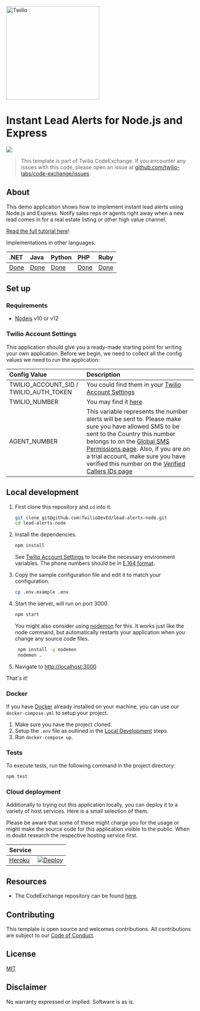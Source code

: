<a href="https://www.twilio.com">
  <img src="https://static0.twilio.com/marketing/bundles/marketing/img/logos/wordmark-red.svg" alt="Twilio" width="250" />
</a>

# Instant Lead Alerts for Node.js and Express

![](https://github.com/TwilioDevEd/lead-alerts-node/workflows/Node.js/badge.svg)

> This template is part of Twilio CodeExchange. If you encounter any issues with this code, please open an issue at [github.com/twilio-labs/code-exchange/issues](https://github.com/twilio-labs/code-exchange/issues).


## About

This demo application shows how to implement instant lead alerts using Node.js and Express. Notify sales reps or agents right away when a new lead comes in for a real estate listing or other high value channel.

[Read the full tutorial here](https://www.twilio.com/docs/tutorials/walkthrough/lead-alerts/node/express)!

Implementations in other languages:

| .NET | Java | Python | PHP | Ruby |
| :--- | :--- | :----- | :-- | :--- |
| [Done](https://github.com/TwilioDevEd/lead-alerts-csharp) | [Done](https://github.com/TwilioDevEd/lead-alerts-servlets)  | [Done](https://github.com/TwilioDevEd/lead-alerts-flask)    | [Done](https://github.com/TwilioDevEd/lead-alerts-laravel) | [Done](https://github.com/TwilioDevEd/lead-alerts-rails)  |

## Set up

### Requirements

- [Nodejs](https://nodejs.org/) v10 or v12

### Twilio Account Settings

This application should give you a ready-made starting point for writing your own application.
Before we begin, we need to collect all the config values we need to run the application:

| Config Value | Description |
| :----------  | :---------- |
| TWILIO_ACCOUNT_SID / TWILIO_AUTH_TOKEN | You could find them in your [Twilio Account Settings](https://www.twilio.com/console/account/settings)|
| TWILIO_NUMBER | You may find it [here](https://www.twilio.com/console/phone-numbers/incoming) |
| AGENT_NUMBER |  This variable represents the number alerts will be sent to. Please make sure you have allowed SMS to be sent to the Country this number belongs to on the [Global SMS Permissions page](https://www.twilio.com/console/sms/settings/geo-permissions). Also, if you are on a trial account, make sure you have verified this number on the [Verified Callers IDs page](https://www.twilio.com/console/phone-numbers/verified) |

## Local development

1. First clone this repository and `cd` into it.

   ```bash
   git clone git@github.com:TwilioDevEd/lead-alerts-node.git
   cd lead-alerts-node
   ```

2. Install the dependencies.

    ```bash
    npm install
    ```

   See [Twilio Account Settings](#twilio-account-settings) to locate the necessary environment variables. The phone numbers should be in [E.164 format](https://www.twilio.com/help/faq/phone-numbers/how-do-i-format-phone-numbers-to-work-internationally).

3. Copy the sample configuration file and edit it to match your configuration.

   ```bash
   cp .env.example .env
   ```

4. Start the server, will run on port 3000.

   ```bash
   npm start
   ```

   You might also consider using [nodemon](https://github.com/remy/nodemon) for this. It works just like the node command, but automatically restarts your application when you change any source code files.

   ```bash
    npm install -g nodemon
    nodemon .
    ```

5. Navigate to [http://localhost:3000](http://localhost:3000)

That's it!

### Docker

If you have [Docker](https://www.docker.com/) already installed on your machine, you can use our `docker-compose.yml` to setup your project.

1. Make sure you have the project cloned.
2. Setup the `.env` file as outlined in the [Local Development](#local-development) steps.
3. Run `docker-compose up`.

### Tests

To execute tests, run the following command in the project directory:

```bash
npm test
```

### Cloud deployment

Additionally to trying out this application locally, you can deploy it to a variety of host services. Here is a small selection of them.

Please be aware that some of these might charge you for the usage or might make the source code for this application visible to the public. When in doubt research the respective hosting service first.

| Service                           |                                                                                                                                                                                                                           |
| :-------------------------------- | :------------------------------------------------------------------------------------------------------------------------------------------------------------------------------------------------------------------------ |
| [Heroku](https://www.heroku.com/) | [![Deploy](https://www.herokucdn.com/deploy/button.svg)](https://heroku.com/deploy)                                                                                                                                       |

## Resources

- The CodeExchange repository can be found [here](https://github.com/twilio-labs/code-exchange/).

## Contributing

This template is open source and welcomes contributions. All contributions are subject to our [Code of Conduct](https://github.com/twilio-labs/.github/blob/master/CODE_OF_CONDUCT.md).

## License

[MIT](http://www.opensource.org/licenses/mit-license.html)

## Disclaimer

No warranty expressed or implied. Software is as is.

[twilio]: https://www.twilio.com

